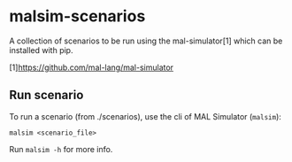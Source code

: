 # malsim-scenarios
A collection of scenarios to be run using the mal-simulator[1] which can be installed with pip.

[1]https://github.com/mal-lang/mal-simulator


## Run scenario
To run a scenario (from ./scenarios), use the cli of MAL Simulator (`malsim`):

`malsim <scenario_file>`

Run `malsim -h` for more info.